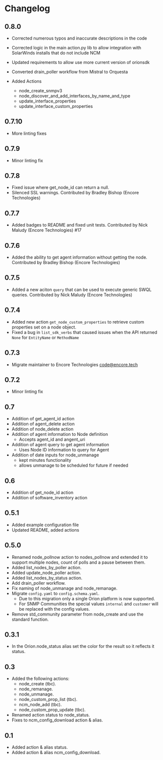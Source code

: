 # Changelog

## 0.8.0

- Corrected numerous typos and inaccurate descriptions in the code
- Corrected logic in the main action.py lib to allow integration with SolarWinds installs that do not include NCM
- Updated requirements to allow use more current version of orionsdk
- Converted drain_poller workflow from Mistral to Orquesta
- Added Actions

    - node_create_snmpv3
    - node_discover_and_add_interfaces_by_name_and_type
    - update_interface_properties
    - update_interface_custom_properties
    


## 0.7.10

- More linting fixes

## 0.7.9

- Minor linting fix

## 0.7.8

- Fixed issue where get_node_id can return a null.
- Silenced SSL warnings.
  Contributed by Bradley Bishop (Encore Technologies)

## 0.7.7

- Added badges to README and fixed unit tests.
  Contributed by Nick Maludy (Encore Technologies) #17

## 0.7.6

- Added the ability to get agent information without getting the node.
  Contributed by Bradley Bishop (Encore Technologies)

## 0.7.5

- Added a new aciton `query` that can be used to execute generic SWQL queries.
  Contributed by Nick Maludy (Encore Technologies)

## 0.7.4

- Added new action `get_node_custom_properties` to retrieve custom properties set on
  a node object.
- Fixed a bug in `list_sdk_verbs` that caused issues when the API returned `None` for
  `EntityName` or `MethodName`

## 0.7.3

- Migrate maintainer to Encore Technologies <code@encore.tech>

## 0.7.2

- Minor linting fix

## 0.7

- Addition of get_agent_id action
- Addition of agent_delete action
- Addition of node_delete action
- Addition of agent information to Node definition
  - Accepts agent_id and angent_uri
- Addition of agent query to get agent information
  - Uses Node ID information to query for Agent
- Addition of date inputs for node_unmanage
  - kept minutes functionality
  - allows unmanage to be scheduled for future if needed

## 0.6

- Addition of get_node_id action
- Addition of software_inventory action

## 0.5.1

- Added example configuration file
- Updated README, added actions

## 0.5.0

- Renamed node\_pollnow action to nodes\_pollnow and extended it to
  support multiple nodes, count of polls and a pause between them.
- Added list\_nodes\_by\_poller action.
- Added update\_node\_poller action.
- Added list\_nodes\_by\_status action.
- Add drain\_poller workflow.
- Fix naming of node\_unmanage and node\_remanage.
- Migrate `config.yaml` to `config.schema.yaml`.
  - Due to this migration only a single Orion platform is now supported.
  - For SNMP Communities the special values `internal` and `customer`
    will be replaced with the config values.
- Remove std\_community parameter from node\_create and use the
  standard function.

## 0.3.1

- In the Orion.node\_status alias set the color for the result so it
  reflects it status.

## 0.3

- Added the following actions:
   - node\_create (tbc).
   - node\_remanage.
   - node\_unmanage.
   - node\_custom\_prop\_list (tbc).
   - ncm\_node\_add (tbc).
   - node\_custom\_prop\_update (tbc).
- Renamed action status to node\_status.
- Fixes to ncm\_config\_download action & alias.

## 0.1

- Added action & alias status.
- Added action & alias ncm\_config\_download.
